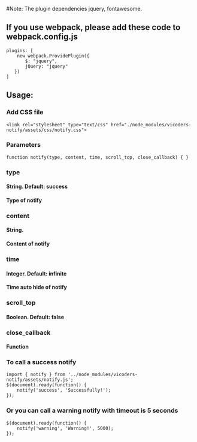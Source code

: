 #Note: The plugin dependencies jquery, fontawesome.
## If you use webpack, please add these code to webpack.config.js
```
plugins: [
    new webpack.ProvidePlugin({
       $: "jquery",
       jQuery: "jquery"
   })
]
```

## Usage:

### Add CSS file
```
<link rel="stylesheet" type="text/css" href="./node_modules/vicoders-notify/assets/css/notify.css">
```

### Parameters
```
function notify(type, content, time, scroll_top, close_callback) { }
```

### type
#### String. Default: success
#### Type of notify

### content
#### String.
#### Content of notify

### time
#### Integer. Default: infinite
#### Time auto hide of notify

### scroll_top
#### Boolean. Default: false

### close_callback
#### Function

### To call a success notify
```
import { notify } from '../node_modules/vicoders-notify/assets/notify.js';
$(document).ready(function() {
	notify('success', 'Successfully!');
});
``` 

### Or you can call a warning notify with timeout is 5 seconds
```
$(document).ready(function() {
	notify('warning', 'Warning!', 5000);
});
```